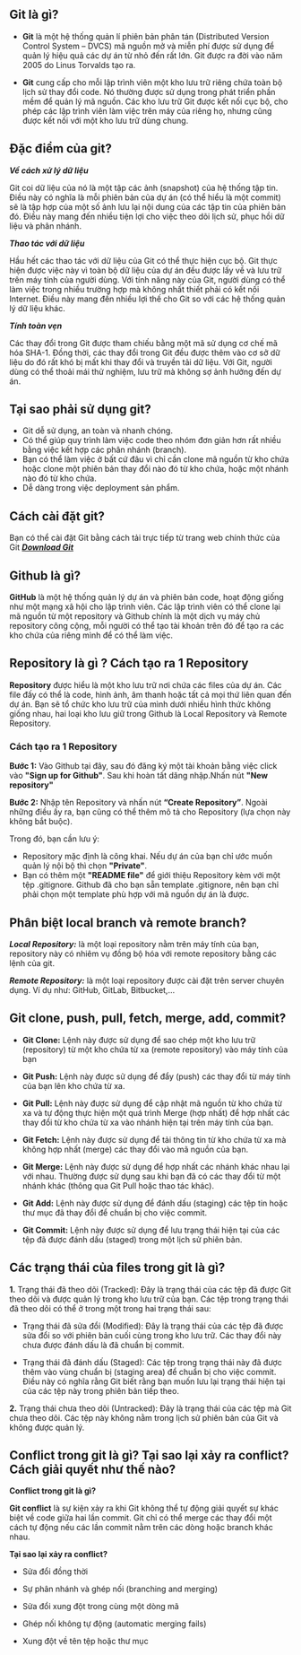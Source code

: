 ## Git là gì?

- **Git** là một hệ thống quản lí phiên bản phân tán (Distributed Version Control System – DVCS) mã nguồn mở và miễn phí được sử dụng để quản lý hiệu quả các dự án từ nhỏ đến rất lớn. Git được ra đời vào năm 2005 do Linus Torvalds tạo ra.

- **Git** cung cấp cho mỗi lập trình viên một kho lưu trữ riêng chứa toàn bộ lịch sử thay đổi code. Nó thường được sử dụng trong phát triển phần mềm để quản lý mã nguồn. Các kho lưu trữ Git được kết nối cục bộ, cho phép các lập trình viên làm việc trên máy của riêng họ, nhưng cũng được kết nối với một kho lưu trữ dùng chung.

## Đặc điểm của git?

**_Về cách xử lý dữ liệu_**

Git coi dữ liệu của nó là một tập các ảnh (snapshot) của hệ thống tập tin. Điều này có nghĩa là mỗi phiên bản của dự án (có thể hiểu là một commit) sẽ là tập hợp của một số ảnh lưu lại nội dung của các tập tin của phiên bản đó. Điều này mang đến nhiều tiện lợi cho việc theo dõi lịch sử, phục hồi dữ liệu và phân nhánh.

**_Thao tác với dữ liệu_**

Hầu hết các thao tác với dữ liệu của Git có thể thực hiện cục bộ. Git thực hiện được việc này vì toàn bộ dữ liệu của dự án đều được lấy về và lưu trữ trên máy tính của người dùng.
Với tính năng này của Git, người dùng có thể làm việc trong nhiều trường hợp mà không nhất thiết phải có kết nối Internet. Điều này mang đến nhiều lợi thế cho Git so với các hệ thống quản lý dữ liệu khác.

**_Tính toàn vẹn_**

Các thay đổi trong Git được tham chiếu bằng một mã sử dụng cơ chế mã hóa SHA-1. Đồng thời, các thay đổi trong Git đều được thêm vào cơ sở dữ liệu do đó rất khó bị mất khi thay đổi và truyền tải dữ liệu. Với Git, người dùng có thể thoải mái thử nghiệm, lưu trữ mà không sợ ảnh hưởng đến dự án.

## Tại sao phải sử dụng git?

- Git dễ sử dụng, an toàn và nhanh chóng.
- Có thể giúp quy trình làm việc code theo nhóm đơn giản hơn rất nhiều bằng việc kết hợp các phân nhánh (branch).
- Bạn có thể làm việc ở bất cứ đâu vì chỉ cần clone mã nguồn từ kho chứa hoặc clone một phiên bản thay đổi nào đó từ kho chứa, hoặc một nhánh nào đó từ kho chứa.
- Dễ dàng trong việc deployment sản phẩm.

## Cách cài đặt git?

Bạn có thể cài đặt Git bằng cách tải trực tiếp từ trang web chính thức của Git
**_[Download Git](https://git-scm.com/downloads)_**

## Github là gì?

**GitHub** là một hệ thống quản lý dự án và phiên bản code, hoạt động giống như một mạng xã hội cho lập trình viên. Các lập trình viên có thể clone lại mã nguồn từ một repository và Github chính là một dịch vụ máy chủ repository công cộng, mỗi người có thể tạo tài khoản trên đó để tạo ra các kho chứa của riêng mình để có thể làm việc.

## Repository là gì ? Cách tạo ra 1 Repository

**Repository** được hiểu là một kho lưu trữ nơi chứa các files của dự án. Các file đấy có thể là code, hình ảnh, âm thanh hoặc tất cả mọi thứ liên quan đến dự án. Bạn sẽ tổ chức kho lưu trữ của mình dưới nhiều hình thức không giống nhau, hai loại kho lưu giữ trong Github là Local Repository và Remote Repository.

### Cách tạo ra 1 Repository

**Bước 1:** Vào Github tại đây, sau đó đăng ký một tài khoản bằng việc click vào **"Sign up for Github"**.
Sau khi hoàn tất dăng nhập.Nhấn nút **"New repository"**

**Bước 2:** Nhập tên Repository và nhấn nút **“Create Repository”**. Ngoài những điều ấy ra, bạn cũng có thể thêm mô tả cho Repository (lựa chọn này không bắt buộc).

Trong đó, bạn cần lưu ý:

- Repository mặc định là công khai. Nếu dự án của bạn chỉ ước muốn quản lý nội bộ thì chọn **"Private"**.
- Bạn có thêm một **"README file"** để giới thiệu Repository kèm với một tệp .gitignore. Github đã cho bạn sẵn template .gitignore, nên bạn chỉ phải chọn một template phù hợp với mã nguồn dự án là được.

## Phân biệt local branch và remote branch?

**_Local Repository:_** là một loại repository nằm trên máy tính của bạn, repository này có nhiêm vụ đồng bộ hóa với remote repository bằng các lệnh của git.

**_Remote Repository:_** là một loại repository được cài đặt trên server chuyên dụng. Ví dụ như: GitHub, GitLab, Bitbucket,…

## Git clone, push, pull, fetch, merge, add, commit?

- **Git Clone:** Lệnh này được sử dụng để sao chép một kho lưu trữ (repository) từ một kho chứa từ xa (remote repository) vào máy tính của bạn
- **Git Push:** Lệnh này được sử dụng để đẩy (push) các thay đổi từ máy tính của bạn lên kho chứa từ xa.

- **Git Pull:** Lệnh này được sử dụng để cập nhật mã nguồn từ kho chứa từ xa và tự động thực hiện một quá trình Merge (hợp nhất) để hợp nhất các thay đổi từ kho chứa từ xa vào nhánh hiện tại trên máy tính của bạn.

- **Git Fetch:** Lệnh này được sử dụng để tải thông tin từ kho chứa từ xa mà không hợp nhất (merge) các thay đổi vào mã nguồn của bạn.

- **Git Merge:** Lệnh này được sử dụng để hợp nhất các nhánh khác nhau lại với nhau. Thường được sử dụng sau khi bạn đã có các thay đổi từ một nhánh khác (thông qua Git Pull hoặc thao tác khác).

- **Git Add:** Lệnh này được sử dụng để đánh dấu (staging) các tệp tin hoặc thư mục đã thay đổi để chuẩn bị cho việc commit.

- **Git Commit:** Lệnh này được sử dụng để lưu trạng thái hiện tại của các tệp đã được đánh dấu (staged) trong một lịch sử phiên bản.

## Các trạng thái của files trong git là gì?

**1.** Trạng thái đã theo dõi (Tracked): Đây là trạng thái của các tệp đã được Git theo dõi và được quản lý trong kho lưu trữ của bạn. Các tệp trong trạng thái đã theo dõi có thể ở trong một trong hai trạng thái sau:

- Trạng thái đã sửa đổi (Modified): Đây là trạng thái của các tệp đã được sửa đổi so với phiên bản cuối cùng trong kho lưu trữ. Các thay đổi này chưa được đánh dấu là đã chuẩn bị commit.

- Trạng thái đã đánh dấu (Staged): Các tệp trong trạng thái này đã được thêm vào vùng chuẩn bị (staging area) để chuẩn bị cho việc commit. Điều này có nghĩa rằng Git biết rằng bạn muốn lưu lại trạng thái hiện tại của các tệp này trong phiên bản tiếp theo.

**2.** Trạng thái chưa theo dõi (Untracked): Đây là trạng thái của các tệp mà Git chưa theo dõi. Các tệp này không nằm trong lịch sử phiên bản của Git và không được quản lý.

## Conflict trong git là gì? Tại sao lại xảy ra conflict? Cách giải quyết như thế nào?

**Conflict trong git là gì?**

**Git conflict** là sự kiện xảy ra khi Git không thể tự động giải quyết sự khác biệt về code giữa hai lần commit. Git chỉ có thể merge các thay đổi một cách tự động nếu các lần commit nằm trên các dòng hoặc branch khác nhau.

**Tại sao lại xảy ra conflict?**

- Sửa đổi đồng thời

- Sự phân nhánh và ghép nối (branching and merging)
- Sửa đổi xung đột trong cùng một dòng mã
- Ghép nối không tự động (automatic merging fails)
- Xung đột về tên tệp hoặc thư mục
